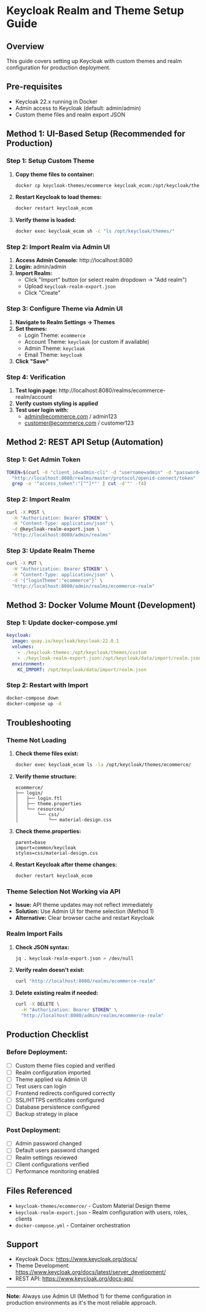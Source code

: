 # Keycloak Realm and Theme Setup Guide

## Overview
This guide covers setting up Keycloak with custom themes and realm configuration for production deployment.

## Pre-requisites
- Keycloak 22.x running in Docker
- Admin access to Keycloak (default: admin/admin)
- Custom theme files and realm export JSON

## Method 1: UI-Based Setup (Recommended for Production)

### Step 1: Setup Custom Theme
1. **Copy theme files to container:**
   ```bash
   docker cp keycloak-themes/ecommerce keycloak_ecom:/opt/keycloak/themes/
   ```

2. **Restart Keycloak to load themes:**
   ```bash
   docker restart keycloak_ecom
   ```

3. **Verify theme is loaded:**
   ```bash
   docker exec keycloak_ecom sh -c "ls /opt/keycloak/themes/"
   ```

### Step 2: Import Realm via Admin UI
1. **Access Admin Console:** http://localhost:8080
2. **Login:** admin/admin
3. **Import Realm:**
   - Click "Import" button (or select realm dropdown → "Add realm")
   - Upload `keycloak-realm-export.json`
   - Click "Create"

### Step 3: Configure Theme via Admin UI
1. **Navigate to Realm Settings → Themes**
2. **Set themes:**
   - Login Theme: `ecommerce`
   - Account Theme: `keycloak` (or custom if available)
   - Admin Theme: `keycloak`
   - Email Theme: `keycloak`
3. **Click "Save"**

### Step 4: Verification
1. **Test login page:** http://localhost:8080/realms/ecommerce-realm/account
2. **Verify custom styling is applied**
3. **Test user login with:**
   - admin@ecommerce.com / admin123
   - customer@ecommerce.com / customer123

## Method 2: REST API Setup (Automation)

### Step 1: Get Admin Token
```bash
TOKEN=$(curl -d "client_id=admin-cli" -d "username=admin" -d "password=admin" -d "grant_type=password" \
  "http://localhost:8080/realms/master/protocol/openid-connect/token" | \
  grep -o '"access_token":"[^"]*"' | cut -d'"' -f4)
```

### Step 2: Import Realm
```bash
curl -X POST \
  -H "Authorization: Bearer $TOKEN" \
  -H "Content-Type: application/json" \
  -d @keycloak-realm-export.json \
  "http://localhost:8080/admin/realms"
```

### Step 3: Update Realm Theme
```bash
curl -X PUT \
  -H "Authorization: Bearer $TOKEN" \
  -H "Content-Type: application/json" \
  -d '{"loginTheme":"ecommerce"}' \
  "http://localhost:8080/admin/realms/ecommerce-realm"
```

## Method 3: Docker Volume Mount (Development)

### Step 1: Update docker-compose.yml
```yaml
keycloak:
  image: quay.io/keycloak/keycloak:22.0.1
  volumes:
    - ./keycloak-themes:/opt/keycloak/themes/custom
    - ./keycloak-realm-export.json:/opt/keycloak/data/import/realm.json
  environment:
    KC_IMPORT: /opt/keycloak/data/import/realm.json
```

### Step 2: Restart with Import
```bash
docker-compose down
docker-compose up -d
```

## Troubleshooting

### Theme Not Loading
1. **Check theme files exist:**
   ```bash
   docker exec keycloak_ecom ls -la /opt/keycloak/themes/ecommerce/
   ```

2. **Verify theme structure:**
   ```
   ecommerce/
   ├── login/
   │   ├── login.ftl
   │   ├── theme.properties
   │   └── resources/
   │       └── css/
   │           └── material-design.css
   ```

3. **Check theme.properties:**
   ```properties
   parent=base
   import=common/keycloak
   styles=css/material-design.css
   ```

4. **Restart Keycloak after theme changes:**
   ```bash
   docker restart keycloak_ecom
   ```

### Theme Selection Not Working via API
- **Issue:** API theme updates may not reflect immediately
- **Solution:** Use Admin UI for theme selection (Method 1)
- **Alternative:** Clear browser cache and restart Keycloak

### Realm Import Fails
1. **Check JSON syntax:**
   ```bash
   jq . keycloak-realm-export.json > /dev/null
   ```

2. **Verify realm doesn't exist:**
   ```bash
   curl "http://localhost:8080/realms/ecommerce-realm"
   ```

3. **Delete existing realm if needed:**
   ```bash
   curl -X DELETE \
     -H "Authorization: Bearer $TOKEN" \
     "http://localhost:8080/admin/realms/ecommerce-realm"
   ```

## Production Checklist

### Before Deployment:
- [ ] Custom theme files copied and verified
- [ ] Realm configuration imported
- [ ] Theme applied via Admin UI
- [ ] Test users can login
- [ ] Frontend redirects configured correctly
- [ ] SSL/HTTPS certificates configured
- [ ] Database persistence configured
- [ ] Backup strategy in place

### Post Deployment:
- [ ] Admin password changed
- [ ] Default users password changed
- [ ] Realm settings reviewed
- [ ] Client configurations verified
- [ ] Performance monitoring enabled

## Files Referenced
- `keycloak-themes/ecommerce/` - Custom Material Design theme
- `keycloak-realm-export.json` - Realm configuration with users, roles, clients
- `docker-compose.yml` - Container orchestration

## Support
- Keycloak Docs: https://www.keycloak.org/docs/
- Theme Development: https://www.keycloak.org/docs/latest/server_development/
- REST API: https://www.keycloak.org/docs-api/

---
**Note:** Always use Admin UI (Method 1) for theme configuration in production environments as it's the most reliable approach.